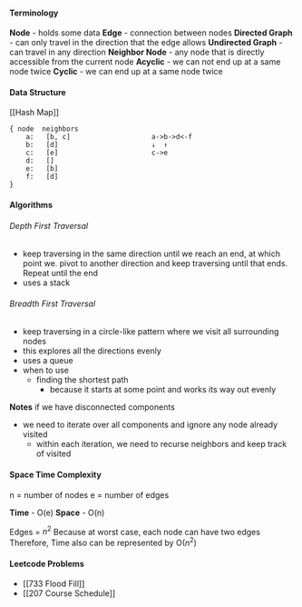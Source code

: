 #### Terminology

**Node** - holds some data
**Edge** - connection between nodes
**Directed Graph** - can only travel in the direction that the edge allows
**Undirected Graph** - can travel in any direction
**Neighbor Node** - any node that is directly accessible from the current node
**Acyclic** - we can not end up at a same node twice
**Cyclic** - we can end up at a same node twice

#### Data Structure

[[Hash Map]]

```
{ node  neighbors
	a:   [b, c]                    a->b->d<-f
	b:   [d]                       ↓  ↑
	c:   [e]                       c->e    
	d:   []                        
	e:   [b]                       
	f:   [d]
}
```

#### Algorithms

###### Depth First Traversal

* keep traversing in the same direction until we reach an end, at which point we. pivot to another direction and keep traversing until that ends. Repeat until the end
* uses a stack

###### Breadth First Traversal

* keep traversing in a circle-like pattern where we visit all surrounding nodes
* this explores all the directions evenly
* uses a queue
* when to use
	* finding the shortest path
		* because it starts at some point and works its way out evenly

**Notes**
if we have disconnected components
* we need to iterate over all components and ignore any node already visited
	* within each iteration, we need to recurse neighbors and keep track of visited

#### Space Time Complexity

n = number of nodes
e = number of edges

**Time** - O(e)
**Space** - O(n)

Edges = $n^{2}$ 
Because at worst case, each node can have two edges
Therefore, Time also can be represented by O($n^{2}$)

#### Leetcode Problems
* [[733 Flood Fill]]
* [[207 Course Schedule]]





